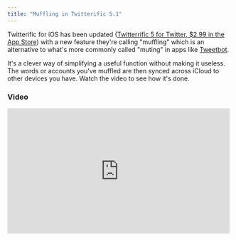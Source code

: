 ```yaml
---
title: "Muffling in Twitterific 5.1"
---
```

<p>Twitterific for iOS has been updated (<a href="http://target.georiot.com/Proxy.ashx?tsid=528&GR_URL=https%253A%252F%252Fitunes.apple.com%252Fus%252Fapp%252Ftwitterrific-5-for-twitter%252Fid580311103%253Fmt%253D8%2526uo%253D4%2526partnerId%253D30" target="itunes_store">Twitterrific 5 for Twitter, $2.99 in the App Store</a>) with a new feature they're calling "muffling" which is an alternative to what's more commonly called "muting" in apps like <a href="http://target.georiot.com/Proxy.ashx?tsid=528&GR_URL=https%253A%252F%252Fitunes.apple.com%252Fus%252Fapp%252Ftweetbot-for-twitter-iphone%252Fid428851691%253Fmt%253D8%2526uo%253D4%2526partnerId%253D30" target="itunes_store">Tweetbot</a>.</p>
<p>It's a clever way of simplifying a useful function without making it useless. The words or accounts you've muffled are then synced across iCloud to other devices you have. Watch the video to see how it's done.</p>
<h3>Video</h3>
<p><iframe src="http://player.vimeo.com/video/59750120" width="500" height="281" frameborder="0" webkitAllowFullScreen mozallowfullscreen allowFullScreen></iframe></p>
